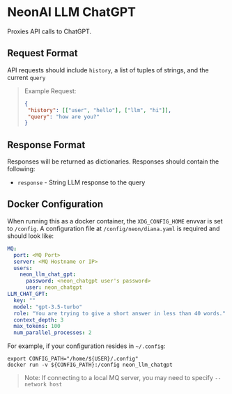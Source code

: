 # NeonAI LLM ChatGPT
Proxies API calls to ChatGPT.

## Request Format
API requests should include `history`, a list of tuples of strings, and the current
`query`

>Example Request:
>```json
>{
>  "history": [["user", "hello"], ["llm", "hi"]],
>  "query": "how are you?"
>}
>```

## Response Format
Responses will be returned as dictionaries. Responses should contain the following:
- `response` - String LLM response to the query

## Docker Configuration
When running this as a docker container, the `XDG_CONFIG_HOME` envvar is set to `/config`.
A configuration file at `/config/neon/diana.yaml` is required and should look like:
```yaml
MQ:
  port: <MQ Port>
  server: <MQ Hostname or IP>
  users:
    neon_llm_chat_gpt:
      password: <neon_chatgpt user's password>
      user: neon_chatgpt
LLM_CHAT_GPT:
  key: ""
  model: "gpt-3.5-turbo"
  role: "You are trying to give a short answer in less than 40 words."
  context_depth: 3
  max_tokens: 100
  num_parallel_processes: 2
```

For example, if your configuration resides in `~/.config`:
```shell
export CONFIG_PATH="/home/${USER}/.config"
docker run -v ${CONFIG_PATH}:/config neon_llm_chatgpt
```
> Note: If connecting to a local MQ server, you may need to specify `--network host`